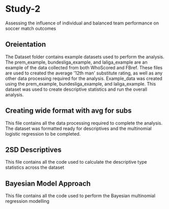# Study-2
Assessing the influence of individual and balanced team performance on soccer match outcomes

## Oreientation
The Dataset folder contains example datasets used to perform the analysis. The prem_example, bundesliga_example, and laliga_example are an example of the data collected from both WhoScored and FBref. These files are used to created the average '12th man' substitute rating, as well as any other data processing required for the analysis. Example_data was created using the prem_example, bundesliga_example, and laliga_example. This dataset was used to create descriptive statistics and run the overall analysis. 

## Creating wide format with avg for subs
This file contains all the data processing required to complete the analysis. The dataset was formatted ready for descriptives and the multinomial logistic regression to be completed.

## 2SD Descriptives
This file contains all the code used to calculate the descriptive type statistics across the dataset


## Bayesian Model Approach
This file contains all the code used to perform the Bayesian multinomial regression modelling
